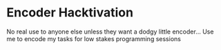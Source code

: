 # Encoder Hacktivation

No real use to anyone else unless they want a dodgy little encoder...
Use me to encode my tasks for low stakes programming sessions
